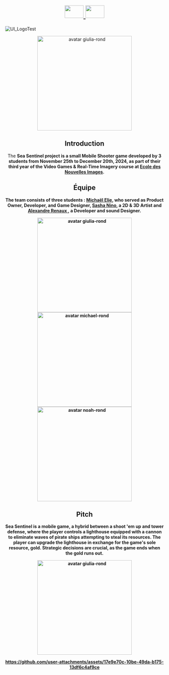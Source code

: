 <h1 align="center">
    <a href="https://github.com/Ecole-des-Nouvelles-Images/2024-Mobile-Sea-Sentinel/blob/main/README.md">
    <img src="https://github.com/user-attachments/assets/41b66b00-1f67-4793-bd92-24e4f4613b26" width="60" height="40">
  </a>
  <a href="https://github.com/Ecole-des-Nouvelles-Images/Top-Down-3D-Game-Gurus/blob/main/README.md">
    <img src="https://github.com/user-attachments/assets/8724f8b2-1eeb-402b-9584-50f07269331b" width="60" height="40">
  </a>
</h1>

![UI_LogoTest](https://github.com/user-attachments/assets/7c27b793-1d37-4149-81f2-254ea16a381a)

<div align="center">
<img src="https://github.com/user-attachments/assets/858e22d0-95da-4bf5-8f78-71b5e74569a1" width="300px" alt="avatar giulia-rond">





<h2 id="introduction" align="center">
  <strong>Introduction</strong>  

</h2>
<p>
 The <strong>Sea Sentinel<strong> project is a small Mobile Shooter game developed by 3 students from November 25th to December 20th, 2024, as part of their third year of the Video Games & Real-Time Imagery course at <a href="https://github.com/Ecole-des-Nouvelles-Images">Ecole des Nouvelles Images</a>. 
</p>

<h2 id="équipe" align="center">
  <strong>Équipe</strong>
</h2>
<p>
The team consists of three students : <a href="https://github.com/Michael-elie">Michaël Elie</a>, <strong>who served as Product Owner, Developer, and Game Designer</strong>, <a href="https://github.com/Tartacule"> Sasha Nino</a>, <strong>a 2D & 3D Artist</strong> and <a href="https://github.com/sky-ark"> Alexandre Renaux </a>, <strong>a Developer and sound Designer</strong>.
</p>

<div align="center">
  <a href="https://github.com/Michael-elie">
    <img src="https://github.com/user-attachments/assets/1b41d077-e2fb-4939-b8a5-02e2da75be00" width="300px" alt="avatar giulia-rond">

  </a>
  <a href="https://github.com/Tartacule">
    <img src="https://github.com/user-attachments/assets/d01fd4ac-5a2e-4cc0-ab18-de0292a69d11" width="300px" alt="avatar michael-rond">
  </a>
  <a href="https://github.com/sky-ark">
    <img src="https://github.com/user-attachments/assets/7a2f166e-eea0-4a81-8f4d-870ad0a0d3e8" width="300px" alt="avatar noah-rond">
  </a>
</div>

<h2 id="pitch" align="center">
  <strong>Pitch</strong>  
</h2>
<p>
 <strong>Sea Sentinel </strong> is a mobile game, a hybrid between a shoot 'em up and tower defense, where the player controls a lighthouse equipped with a cannon to eliminate waves of pirate ships attempting to steal its resources. The player can upgrade the lighthouse in exchange for the game's sole resource, gold. Strategic decisions are crucial, as the game ends when the gold runs out.
</p>

<div align="center">
<img src="https://github.com/user-attachments/assets/da600afb-9c49-4618-af5f-ed6562acd481" width="300px" alt="avatar giulia-rond">



https://github.com/user-attachments/assets/17e9e70c-10be-49da-b175-13df6c4af9ce




